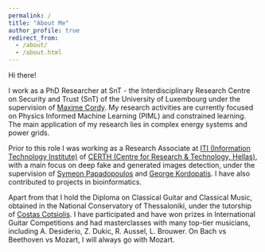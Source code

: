```yaml
---
permalink: /
title: "About Me"
author_profile: true
redirect_from: 
  - /about/
  - /about.html
---
```


Hi there!

I work as a PhD Researcher at SnT - the Interdisciplinary Research Centre on Security and Trust (SnT) of the University of Luxembourg under the supervision of [Maxime Cordy](https://maxcordy.github.io/). My research activities are currently focused on Physics Informed Machine Learning (PIML) and constrained learning. The main application of my research lies in complex energy systems and power grids.

Prior to this role I was working as a Research Associate at [ITI (Information Technology Institute)](https://www.iti.gr/iti/en/home/) of  [CERTH (Centre for Research & Technology, Hellas)](https://www.certh.gr/root.en.aspx), with a main focus on deep fake and generated images detection, under the supervision of [Symeon Papadopoulos](https://scholar.google.com/citations?user=GuhyORoAAAAJ&hl=en) and [George Kordopatis](https://gkordo.github.io/). I have also contributed to projects in bioinformatics.

Apart from that I hold the Diploma on Classical Guitar and Classical Music, obtained in the National Conservatory of Thessaloniki, under the tutorship of [Costas Cotsiolis](https://www.daddario.com/artists/guitar/costas_cotsiolis/?srsltid=AfmBOooVWV_VF5QyFPKmctZiTnGphvOAmQDfZll1CG5gQWmTWC-xaY-8). I have participated and have won prizes in International Guitar Competitions and had masterclasses with many top-tier musicians, including A. Desiderio, Z. Dukic, R. Aussel, L. Brouwer. On Bach vs Beethoven vs Mozart, I will always go with Mozart.



